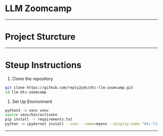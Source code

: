 # LLM Zoomcamp

---

# Project Sturcture

---

# Steup Instructions

1. Clone the repository

```bash
git clone https://github.com/reply2yds/dtc-llm-zoomcamp.git
cd llm-dtc-zoomcamp
```

1. Set Up Environment

```bash
python3 -m venv venv
source venv/bin/activate
pip install -r requirements.txt
python -m ipykernel install --user --name=myenv --display-name "dtc-llm-zoomcamp (myenv)"
```

---
